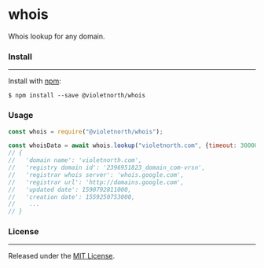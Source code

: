 # whois

Whois lookup for any domain.

### Install

---

Install with [npm](https://www.npmjs.com/):

```shell
$ npm install --save @violetnorth/whois
```

### Usage

```javascript
const whois = require("@violetnorth/whois");

const whoisData = await whois.lookup("violetnorth.com", {timeout: 30000});
// {
//   'domain name': 'violetnorth.com',
//   'registry domain id': '2396951823_domain_com-vrsn',
//   'registrar whois server': 'whois.google.com',
//   'registrar url': 'http://domains.google.com',
//   'updated date': 1590792811000,
//   'creation date': 1559250753000,
//    ...
// }
```

### License

---

Released under the [MIT License](https://github.com/violetnorth/whois/blob/master/LICENSE).